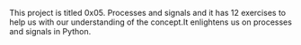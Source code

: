 This project is titled 0x05. Processes and signals and it has 12 exercises to help us with our understanding of the concept.It enlightens us on processes and signals in Python.
